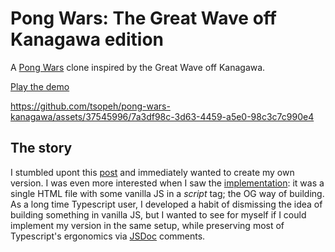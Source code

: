 # Pong Wars: The Great Wave off Kanagawa edition

A [Pong Wars](https://github.com/vnglst/pong-wars) clone inspired by the Great Wave off Kanagawa. 

[Play the demo](https://tsopeh.github.io/pong-wars-kanagawa/)

https://github.com/tsopeh/pong-wars-kanagawa/assets/37545996/7a3df98c-3d63-4459-a5e0-98c3c7c990e4

## The story

I stumbled upont this [post](https://x.com/vnglst/status/1751278052154179770) and immediately wanted to create my own version. I was even more interested when I saw the [implementation](https://github.com/vnglst/pong-wars): it was a single HTML file with some vanilla JS in a _script_ tag; the OG way of building. As a long time Typescript user, I developed a habit of dismissing the idea of building something in vanilla JS, but I wanted to see for myself if I could implement my version in the same setup, while preserving most of Typescript's ergonomics via [JSDoc](https://jsdoc.app/tags-param) comments.

